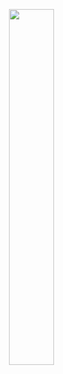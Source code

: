 <p align="center" width="100%"> 
<img src="https://media.giphy.com/media/ZRDYpzB4gjmou53QFQ/giphy.gif" width="40%"> </img>
</p>
